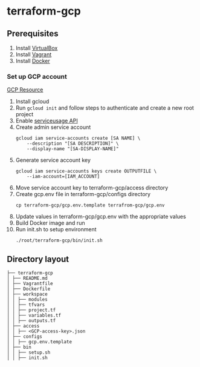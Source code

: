 # terraform-gcp

## Prerequisites
1. Install [VirtualBox](https://www.virtualbox.org/wiki/Downloads)
2. Install [Vagrant](https://www.vagrantup.com/downloads.html)
3. Install [Docker](https://www.docker.com/products/docker-desktop)

### Set up GCP account
[GCP Resource](https://cloud.google.com/functions/docs/quickstart)
1. Install gcloud
2. Run `gcloud init` and follow steps to authenticate and create
   a new root project
3. Enable [serviceusage API](https://console.developers.google.com/apis/library/serviceusage.googleapis.com)
4. Create admin service account
    ```
    gcloud iam service-accounts create [SA NAME] \
        --description "[SA DESCRIPTION]" \
        --display-name "[SA-DISPLAY-NAME]"
    ```   
5. Generate service account key
    ```
    gcloud iam service-accounts keys create OUTPUTFILE \
        --iam-account=[IAM_ACCOUNT]
    ```
6. Move service account key to terraform-gcp/access directory
7. Create gcp.env file in terraform-gcp/configs directory
    ```
    cp terraform-gcp/gcp.env.template terrafrom-gcp/gcp.env
    ```
8. Update values in terraform-gcp/gcp.env with the appropriate values
9. Build Docker image and run
10. Run init.sh to setup environment
    ```
    ./root/terraform-gcp/bin/init.sh
    ```

## Directory layout
```
├── terraform-gcp
│ ├── README.md
│ ├── Vagrantfile
│ ├── Dockerfile
│ ├── workspace
│ │ ├── modules
│ │ ├── tfvars
│ │ ├── project.tf
│ │ ├── variables.tf
│ │ ├── outputs.tf
│ ├── access
│ │ ├── <GCP-access-key>.json
│ ├── configs
│ │ ├── gcp.env.template
│ ├── bin
│ │ ├── setup.sh
│ │ ├── init.sh
